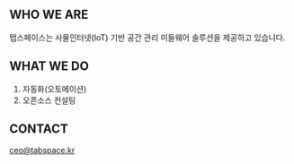 ## WHO WE ARE

탭스페이스는 사물인터넷(IoT) 기반 공간 관리 미들웨어 솔루션을 제공하고 있습니다.

## WHAT WE DO

1. 자동화(오토메이션)
2. 오픈소스 컨설팅

## CONTACT

ceo@tabspace.kr
